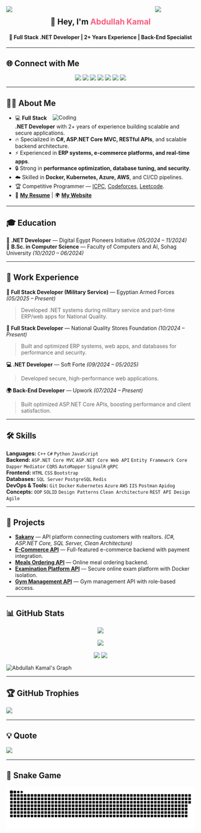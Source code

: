 <!-- Animated Header -->
<img align="left" src="https://user-images.githubusercontent.com/65187002/144930161-2f783401-8d27-4fdf-a2f7-cc0ba32f1f1f.gif" width="21%">
<img align="right" src="https://user-images.githubusercontent.com/65187002/144930161-2f783401-8d27-4fdf-a2f7-cc0ba32f1f1f.gif" width="21%">

<h2 align="center">👋 Hey, I'm <span style="color:#f85d7f">Abdullah Kamal</span></h2>
<h4 align="center">🚀 Full Stack .NET Developer | 2+ Years Experience | Back-End Specialist</h4>

---

## 🌐 Connect with Me

<p align="center">
 <a href="https://ak4m410x01.vercel.app"><img src="https://img.shields.io/badge/Website-000000?style=for-the-badge&logo=About.me&logoColor=white"></a>
 <a href="mailto:abdullah.kamal0x01@gmail.com"><img src="https://img.shields.io/badge/Gmail-D14836?style=for-the-badge&logo=gmail&logoColor=white"></a>
 <a href="https://linkedin.com/in/ak4m410x01"><img src="https://img.shields.io/badge/LinkedIn-0077B5?style=for-the-badge&logo=linkedin&logoColor=white"></a>
 <a href="https://t.me/ak4m410x01"><img src="https://img.shields.io/badge/Telegram-2CA5E0?style=for-the-badge&logo=telegram&logoColor=white"></a>
 <a href="http://wa.me/201040534161"><img src="https://img.shields.io/badge/WhatsApp-25D366?style=for-the-badge&logo=whatsapp&logoColor=white"></a>
 <a href="https://leetcode.com/ak4m410x01/"><img src="https://img.shields.io/badge/LeetCode-FFA116?style=for-the-badge&logo=LeetCode&logoColor=black"></a>
 <a href="https://codeforces.com/profile/ak4m410x01"><img src="https://img.shields.io/badge/Codeforces-445f9d?style=for-the-badge&logo=Codeforces&logoColor=white"></a>
</p>

---

## 👨‍💻 About Me

<img align="right" alt="Coding" width="380" src="https://user-images.githubusercontent.com/74038190/229223263-cf2e4b07-2615-4f87-9c38-e37600f8381a.gif">

- 💻 **Full Stack .NET Developer** with 2+ years of experience building scalable and secure applications.
- 🔥 Specialized in **C#, ASP.NET Core MVC, RESTful APIs**, and scalable backend architecture.
- ⚡ Experienced in **ERP systems, e-commerce platforms, and real-time apps**.
- 🔒 Strong in **performance optimization, database tuning, and security**.
- ☁️ Skilled in **Docker, Kubernetes, Azure, AWS**, and CI/CD pipelines.
- 🏆 Competitive Programmer — [ICPC](https://icpc.global/ICPCID/RYCWA1HDIYZ3), [Codeforces](https://codeforces.com/profile/ak4m410x01), [Leetcode](https://leetcode.com/ak4m410x01).
- 📄 [**My Resume**](https://drive.google.com/file/d/1klPNTj8ZyD9IDCCMTtqCIvqKvwLN4eXt/view) | 🌍 [**My Website**](https://ak4m410x01.vercel.app)

---

## 🎓 Education

🎯 **.NET Developer** — Digital Egypt Pioneers Initiative *(05/2024 – 11/2024)*  
🎯 **B.Sc. in Computer Science** — Faculty of Computers and AI, Sohag University *(10/2020 – 06/2024)*

---

## 💼 Work Experience

**💂 Full Stack Developer (Military Service)** — Egyptian Armed Forces *(05/2025 – Present)*  
> Developed .NET systems during military service and part-time ERP/web apps for National Quality.

**🏢 Full Stack Developer** — National Quality Stores Foundation *(10/2024 – Present)*  
> Built and optimized ERP systems, web apps, and databases for performance and security.

**💻 .NET Developer** — Soft Forte *(09/2024 – 05/2025)*  
> Developed secure, high-performance web applications.

**🌍 Back-End Developer** — Upwork *(07/2024 – Present)*  
> Built optimized ASP.NET Core APIs, boosting performance and client satisfaction.

---

## 🛠 Skills

**Languages:** `C++` `C#` `Python` `JavaScript`  
**Backend:** `ASP.NET Core MVC` `ASP.NET Core Web API` `Entity Framework Core` `Dapper` `Mediator` `CQRS` `AutoMapper` `SignalR` `gRPC`  
**Frontend:** `HTML` `CSS` `Bootstrap`  
**Databases:** `SQL Server` `PostgreSQL` `Redis`  
**DevOps & Tools:** `Git` `Docker` `Kubernetes` `Azure` `AWS` `IIS` `Postman` `Apidog`  
**Concepts:** `OOP` `SOLID` `Design Patterns` `Clean Architecture` `REST API Design` `Agile`

---

## 🚀 Projects

- **[Sakany](https://github.com/ak4m410x01/Sakany)** — API platform connecting customers with realtors. *(C#, ASP.NET Core, SQL Server, Clean Architecture)*
- **[E-Commerce API](https://github.com/ak4m410x01/ECommerceAPI)** — Full-featured e-commerce backend with payment integration.
- **[Meals Ordering API](https://github.com/ak4m410x01/MealsOrderingApplication)** — Online meal ordering backend.
- **[Examination Platform API](https://github.com/ak4m410x01/Examination_Platform_API)** — Secure online exam platform with Docker isolation.
- **[Gym Management API](https://github.com/ak4m410x01/Gym_Management_Application_API)** — Gym management API with role-based access.

---

## 📊 GitHub Stats

<p align="center">
  <img src="https://github-readme-streak-stats.herokuapp.com?user=ak4m410x01&theme=radical" />
</p>
<p align="center">
  <img src="https://github-profile-summary-cards.vercel.app/api/cards/profile-details?username=ak4m410x01&theme=radical" />
</p>
<p align="center">
  <img src="https://denvercoder1-github-readme-stats.vercel.app/api?username=ak4m410x01&show_icons=true&count_private=true&theme=react" height="192px" />
  <img src="https://denvercoder1-github-readme-stats.vercel.app/api/top-langs/?username=ak4m410x01&langs_count=8&layout=compact&theme=react" height="192px" />
</p>

![Abdullah Kamal's Graph](https://github-readme-activity-graph.vercel.app/graph?username=ak4m410x01&theme=react-dark)

---

## 🏆 GitHub Trophies
![](https://github-profile-trophy.vercel.app/?username=ak4m410x01&theme=radical&no-frame=false&margin-w=4)

---

## 💡 Quote
![](https://quotes-github-readme.vercel.app/api?type=horizontal&theme=radical)

---

## 🐍 Snake Game
<p align="center">
	<img src="./assets/images/github-contribution-grid-snake.svg" alt="Snake Game"/>
</p>
